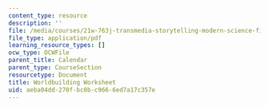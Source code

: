 ```yaml
---
content_type: resource
description: ''
file: /media/courses/21w-763j-transmedia-storytelling-modern-science-fiction-spring-2014/aeba04dd270fbc0bc9666ed7a17c357e_MIT21W_763JS14_Wrldbuildng.pdf
file_type: application/pdf
learning_resource_types: []
ocw_type: OCWFile
parent_title: Calendar
parent_type: CourseSection
resourcetype: Document
title: Worldbuilding Worksheet
uid: aeba04dd-270f-bc0b-c966-6ed7a17c357e
---
```

